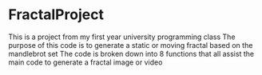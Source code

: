 # FractalProject
This is a project from my first year university programming class
The purpose of this code is to generate a static or moving fractal based on the mandlebrot set
The code is broken down into 8 functions that all assist the main code to generate a fractal image or video
